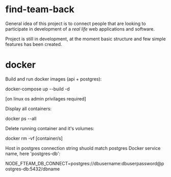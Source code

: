 # find-team-back

General idea of this project is to connect people that are looking to participate in development of a *real life* web applications and software.

Project is still in development, at the moment basic structure and few simple features has been created.

# docker

Build and run docker images (api + postgres):

docker-compose up --build -d

[on linux os admin privilages required]

Display all containers:

docker ps --all

Delete running container and it's volumes:

docker rm -vf [container/s]

Host in postgres connection string shuold match postgres Docker service name, here 'postgres-db':

NODE_FTEAM_DB_CONNECT=postgres://dbusername:dbuserpassword@postgres-db:5432/dbname
